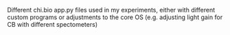 Different chi.bio app.py files used in my experiments, either with different custom programs or adjustments to the core OS (e.g. adjusting light gain for CB with different spectometers)
